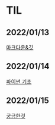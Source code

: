 # TIL

## 2022/01/13

[마크다운&깃](./0113_git/README.md)

## 2022/01/14

[파이썬 기초](./0114_chatbot/README.md)

## 2022/01/15

[궁금한것](./0115/README.md)


